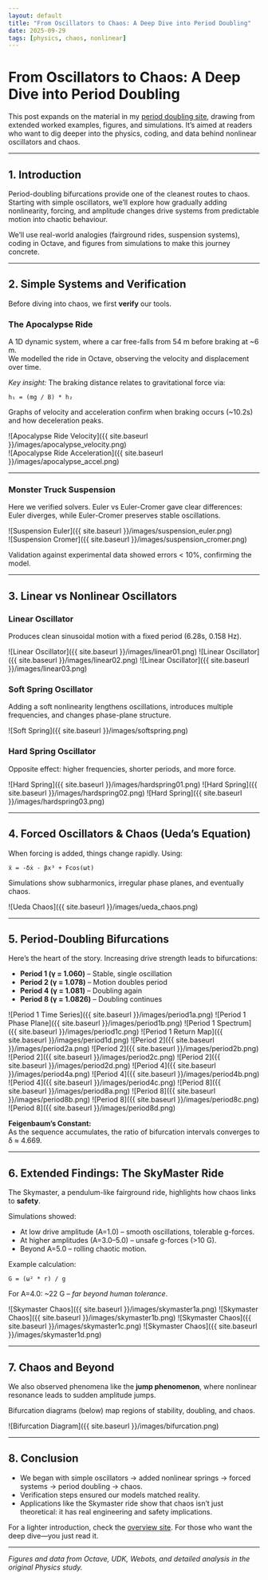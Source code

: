 ```yaml
---
layout: default
title: "From Oscillators to Chaos: A Deep Dive into Period Doubling"
date: 2025-09-29
tags: [physics, chaos, nonlinear]
---
```


# From Oscillators to Chaos: A Deep Dive into Period Doubling

This post expands on the material in my [period doubling site](https://oospakooysa.github.io/period_doubling/), drawing from extended worked examples, figures, and simulations. It’s aimed at readers who want to dig deeper into the physics, coding, and data behind nonlinear oscillators and chaos.

---

## 1. Introduction

Period-doubling bifurcations provide one of the cleanest routes to chaos. Starting with simple oscillators, we’ll explore how gradually adding nonlinearity, forcing, and amplitude changes drive systems from predictable motion into chaotic behaviour.  

We’ll use real-world analogies (fairground rides, suspension systems), coding in Octave, and figures from simulations to make this journey concrete.

---

## 2. Simple Systems and Verification

Before diving into chaos, we first **verify** our tools.

### The Apocalypse Ride
A 1D dynamic system, where a car free-falls from 54 m before braking at ~6 m.  
We modelled the ride in Octave, observing the velocity and displacement over time.

*Key insight:* The braking distance relates to gravitational force via:

```
h₁ = (mg / B) * h₂
```

Graphs of velocity and acceleration confirm when braking occurs (~10.2s) and how deceleration peaks.

![Apocalypse Ride Velocity]({{ site.baseurl }}/images/apocalypse_velocity.png)  
![Apocalypse Ride Acceleration]({{ site.baseurl }}/images/apocalypse_accel.png)

---

### Monster Truck Suspension
Here we verified solvers. Euler vs Euler-Cromer gave clear differences: Euler diverges, while Euler-Cromer preserves stable oscillations.

![Suspension Euler]({{ site.baseurl }}/images/suspension_euler.png)  
![Suspension Cromer]({{ site.baseurl }}/images/suspension_cromer.png)

Validation against experimental data showed errors < 10%, confirming the model.

---

## 3. Linear vs Nonlinear Oscillators

### Linear Oscillator
Produces clean sinusoidal motion with a fixed period (6.28s, 0.158 Hz).  

![Linear Oscillator]({{ site.baseurl }}/images/linear01.png)
![Linear Oscillator]({{ site.baseurl }}/images/linear02.png)
![Linear Oscillator]({{ site.baseurl }}/images/linear03.png)

### Soft Spring Oscillator
Adding a soft nonlinearity lengthens oscillations, introduces multiple frequencies, and changes phase-plane structure.

![Soft Spring]({{ site.baseurl }}/images/softspring.png)

### Hard Spring Oscillator
Opposite effect: higher frequencies, shorter periods, and more force.

![Hard Spring]({{ site.baseurl }}/images/hardspring01.png)
![Hard Spring]({{ site.baseurl }}/images/hardspring02.png)
![Hard Spring]({{ site.baseurl }}/images/hardspring03.png)

---

## 4. Forced Oscillators & Chaos (Ueda’s Equation)

When forcing is added, things change rapidly. Using:

```
ẍ = -δẋ - βx³ + Fcos(ωt)
```

Simulations show subharmonics, irregular phase planes, and eventually chaos.  

![Ueda Chaos]({{ site.baseurl }}/images/ueda_chaos.png)

---

## 5. Period-Doubling Bifurcations

Here’s the heart of the story. Increasing drive strength leads to bifurcations:

- **Period 1 (γ = 1.060)** – Stable, single oscillation  
- **Period 2 (γ = 1.078)** – Motion doubles period  
- **Period 4 (γ = 1.081)** – Doubling again  
- **Period 8 (γ = 1.0826)** – Doubling continues  

![Period 1 Time Series]({{ site.baseurl }}/images/period1a.png)
![Period 1 Phase Plane]({{ site.baseurl }}/images/period1b.png)
![Period 1 Spectrum]({{ site.baseurl }}/images/period1c.png)
![Period 1 Return Map]({{ site.baseurl }}/images/period1d.png)
![Period 2]({{ site.baseurl }}/images/period2a.png)
![Period 2]({{ site.baseurl }}/images/period2b.png)
![Period 2]({{ site.baseurl }}/images/period2c.png)
![Period 2]({{ site.baseurl }}/images/period2d.png)
![Period 4]({{ site.baseurl }}/images/period4a.png)
![Period 4]({{ site.baseurl }}/images/period4b.png)
![Period 4]({{ site.baseurl }}/images/period4c.png)
![Period 8]({{ site.baseurl }}/images/period8a.png)
![Period 8]({{ site.baseurl }}/images/period8b.png)
![Period 8]({{ site.baseurl }}/images/period8c.png)
![Period 8]({{ site.baseurl }}/images/period8d.png)

**Feigenbaum’s Constant:**  
As the sequence accumulates, the ratio of bifurcation intervals converges to δ ≈ 4.669.

---

## 6. Extended Findings: The SkyMaster Ride

The Skymaster, a pendulum-like fairground ride, highlights how chaos links to **safety**.  

Simulations showed:  
- At low drive amplitude (A=1.0) – smooth oscillations, tolerable g-forces.  
- At higher amplitudes (A=3.0–5.0) – unsafe g-forces (>10 G).  
- Beyond A=5.0 – rolling chaotic motion.  

Example calculation:

```
G = (ω² * r) / g
```

For A=4.0: ~22 G – *far beyond human tolerance*.  

![Skymaster Chaos]({{ site.baseurl }}/images/skymaster1a.png)
![Skymaster Chaos]({{ site.baseurl }}/images/skymaster1b.png)
![Skymaster Chaos]({{ site.baseurl }}/images/skymaster1c.png)
![Skymaster Chaos]({{ site.baseurl }}/images/skymaster1d.png)

---

## 7. Chaos and Beyond

We also observed phenomena like the **jump phenomenon**, where nonlinear resonance leads to sudden amplitude jumps.  

Bifurcation diagrams (below) map regions of stability, doubling, and chaos.  

![Bifurcation Diagram]({{ site.baseurl }}/images/bifurcation.png)

---

## 8. Conclusion

- We began with simple oscillators → added nonlinear springs → forced systems → period doubling → chaos.  
- Verification steps ensured our models matched reality.  
- Applications like the Skymaster ride show that chaos isn’t just theoretical: it has real engineering and safety implications.  

For a lighter introduction, check the [overview site](https://oospakooysa.github.io/period_doubling/). For those who want the deep dive—you just read it.

---

*Figures and data from Octave, UDK, Webots, and detailed analysis in the original Physics study.*
